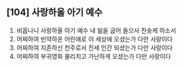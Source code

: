 ## [104] 사랑하올 아기 예수

1) 비옵나니 사랑하올 아기 예수 내 빎을 굽어 들으사 찬송케 하소서
2) 어찌하여 빈약하온 어린애로 이 세상에 오셨는가 다만 사랑이다
3) 어찌하여 지존하신 천주로서 진세 인간 되셨는가 다만 사랑이다
4) 어찌하여 부귀영화 물리치고 가난하게 오셨는가 다만 사랑이다
